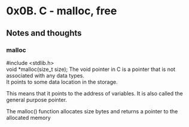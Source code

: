 # 0x0B. C - malloc, free
## Notes and thoughts
### malloc
#include <stdlib.h>  
void *malloc(size_t size); 
The void pointer in C is a pointer that is not associated with any data types.  
It points to some data location in the storage.

This means that it points to the address of variables. It is also called the  
general purpose pointer.

The malloc() function allocates size bytes and returns a pointer to the allocated
memory  
